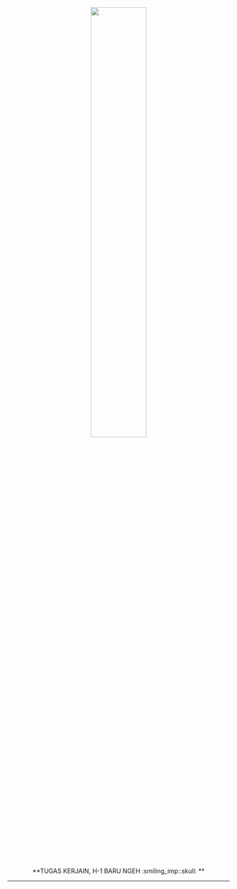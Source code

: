 <div id="header" width="50%" align="center">
    <img src="https://i.pinimg.com/originals/35/c7/38/35c7380e6bb0787e6295ea63d8eb92d6.gif" width="50%" />


</div>
<div align="center">
    **TUGAS KERJAIN, H-1 BARU NGEH :smiling_imp::skull: **
</div>


---